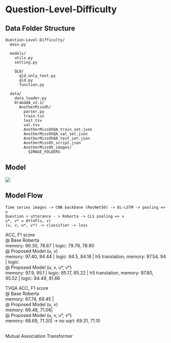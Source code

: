 # Question-Level-Difficulty

## Data Folder Structure
```
Question-Level-Difficulty/
  main.py
  
  models/
    utils.py
    setting.py
    
    QLD/
      qld_only_text.py
      qld.py
      function.py
      
  data/
    data_loader.py
    DramaQA_v2.1/
      AnotherMissOh/
        parser.py
        train.tsv
        test.tsv
        val.tsv
        AnotherMissOhQA_train_set.json
        AnotherMissOhQA_val_set.json
        AnotherMissOhQA_test_set.json
        AnotherMissOh_script.json
        AnotherMissOh_images/
          $IMAGE_FOLDERS
```
## Model
<img src='https://user-images.githubusercontent.com/55969260/114975390-27e20c80-9ebf-11eb-932c-b05ee0b2a1ce.png'>

## Model Flow

```
Time series images -> CNN backbone (ResNet50) -> Bi-LSTM -> pooling => u
Question + utterance - > Roberta -> CLS pooling => v 
u*, v* = AttnF(u, v)
(u, v, u*, v*) -> classifier -> loss
```
ACC, F1 score <br>
@ Base Roberta <br>
memory: 90.30, 78.67 | logic: 79.79, 78.90 <br>
@ Proposed Model (u, v)<br>
memory: 97.40, 94.44 | logic: 84.5, 84.18 | h5 translation, memory: 97.54, 94 | logic: <br>
@ Proposed Model (u, v, u*, v*) <br>
memory: 97.9, 95.1 | logic: 85.17, 85.22 | h5 translation, memory: 97.80, 95.52 | logic: 84.49, 81.66<br>

TVQA ACC, F1 score <br>
@ Base Roberta <br>
memory: 67.74, 69.45 | <br>
@ Proposed Model (u, v)<br>
memory: 69.48, 71.06| <br>
@ Proposed Model (u, v, u*, v*) <br>
memory: 68.69, 71.30| -> no sqrt: 69.31, 71.10 <br> <br>

Mutual Association Transformer
